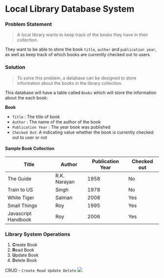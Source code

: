 # Local Library Database System

### Problem Statement
> A local library wants to keep track of the books they have in their collection.

They want to be able to store the book `title`, `author` and `publication year`, as well as keep track of which books are currently checked out to users 

### Solution
> To solve this problem, a database can be designed to store information about the books in the library collection.

This database will have a table called `Books` which will store the information about the each book:

**Book**
- `Title`   : The title of book
- `Author`  : The name of the author of the book
- `Publication Year`    : The year book was published
- `Checked Out`: A indicating value whether the book is currently checked out to user or not

#### Sample Book Collection

| Title | Author | Publication Year | Checked out |
| --- | --- | --- | --- |
| The Guide | R.K. Narayan | 1958 | No |
| Train to US | Singh | 1978 | No
| White Tiger | Salman | 2008 | Yes |
| Small Things | Roy | 1995 | Yes |
| Javascript Handbook | Roy | 2006 | Yes |

### Library System Operations

1. **C**reate Book
1. **R**ead Book
1. **U**pdate Book
1. **D**elete Book

CRUD - `Create Read Update Delete`
![](https://www.atatus.com/glossary/content/images/size/w960/2021/07/CRUD.jpeg)

